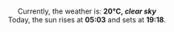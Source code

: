 <p  align="center"><br/>Currently, the weather is: <b> 20°C, <i>clear sky</i></b></br>Today, the sun rises at <b>05:03</b> and sets at <b>19:18</b>.</p>